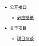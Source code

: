 <!-- docs/_sidebar.md -->

* 公开接口
    * [必应壁纸](api/bing.md)

* 关于项目
    * [项目杂谈](opinion/opinion.md)
